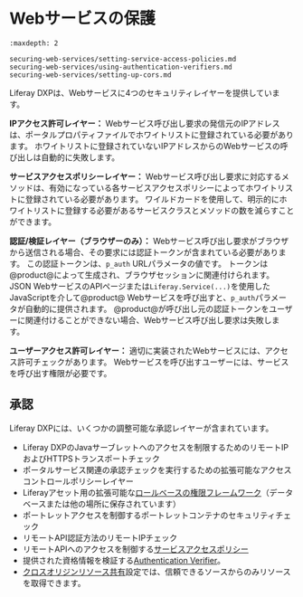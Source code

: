 # Webサービスの保護

```{toctree}
:maxdepth: 2

securing-web-services/setting-service-access-policies.md
securing-web-services/using-authentication-verifiers.md
securing-web-services/setting-up-cors.md
```

Liferay DXPは、Webサービスに4つのセキュリティレイヤーを提供しています。

**IPアクセス許可レイヤー：** Webサービス呼び出し要求の発信元のIPアドレスは、ポータルプロパティファイルでホワイトリストに登録されている必要があります。 ホワイトリストに登録されていないIPアドレスからのWebサービスの呼び出しは自動的に失敗します。

**サービスアクセスポリシーレイヤー：** Webサービス呼び出し要求に対応するメソッドは、有効になっている各サービスアクセスポリシーによってホワイトリストに登録されている必要があります。 ワイルドカードを使用して、明示的にホワイトリストに登録する必要があるサービスクラスとメソッドの数を減らすことができます。

**認証/検証レイヤー（ブラウザーのみ）：** Webサービス呼び出し要求がブラウザから送信される場合、その要求には認証トークンが含まれている必要があります。 この認証トークンは、`p_auth` URLパラメータの値です。 トークンは@product@によって生成され、ブラウザセッションに関連付けられます。 JSON WebサービスのAPIページまたは`Liferay.Service(...)`を使用したJavaScriptを介して@product@ Webサービスを呼び出すと、`p_auth`パラメータが自動的に提供されます。 @product@が呼び出し元の認証トークンをユーザーに関連付けることができない場合、Webサービス呼び出し要求は失敗します。

**ユーザーアクセス許可レイヤー：** 適切に実装されたWebサービスには、アクセス許可チェックがあります。 Webサービスを呼び出すユーザーには、サービスを呼び出す権限が必要です。

<a name="authorization" />

<a name="authorization" />

## 承認

Liferay DXPには、いくつかの調整可能な承認レイヤーが含まれています。

* Liferay DXPのJavaサーブレットへのアクセスを制限するためのリモートIPおよびHTTPSトランスポートチェック
* ポータルサービス関連の承認チェックを実行するための拡張可能なアクセスコントロールポリシーレイヤー
* Liferayアセット用の拡張可能な[ロールベースの権限フレームワーク](../../users-and-permissions/roles-and-permissions/understanding-roles-and-permissions.md)（データベースまたは他の場所に保存されています）
* ポートレットアクセスを制御するポートレットコンテナのセキュリティチェック
* リモートAPI認証方法のリモートIPチェック
* リモートAPIへのアクセスを制御する[サービスアクセスポリシー](./securing-web-services/setting-service-access-policies.md)
* 提供された資格情報を検証する[Authentication Verifier](./securing-web-services/using-authentication-verifiers.md)。
* [クロスオリジンリソース共有](./securing-web-services/setting-up-cors.md)設定では、信頼できるソースからのみリソースを取得できます。
